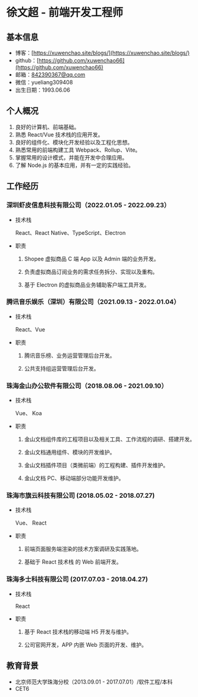 # 徐文超 - 前端开发工程师

## 基本信息

- 博客：[https://xuwenchao.site/blogs/](https://xuwenchao.site/blogs/)
- github：[https://github.com/xuwenchao66](https://github.com/xuwenchao66)
- 邮箱：842390367@qq.com
- 微信：yueliang309408
- 出生日期：1993.06.06

## 个人概况

1. 良好的计算机、前端基础。
2. 熟悉 React/Vue 技术栈的应用开发。
3. 良好的组件化、模块化开发经验以及工程化思想。
4. 熟悉常用的前端构建工具 Webpack、Rollup、Vite。
5. 掌握常用的设计模式，并能在开发中合理应用。
6. 了解 Node.js 的基本应用，并有一定的实践经验。

## 工作经历

### 深圳虾皮信息科技有限公司（2022.01.05 - 2022.09.23）

- 技术栈

  React、React Native、TypeScript、Electron

- 职责

  1. Shopee 虚拟商品 C 端 App 以及 Admin 端的业务开发。

  2. 负责虚拟商品订阅业务的需求任务拆分、实现以及重构。

  3. 基于 Electron 的虚拟商品业务辅助客户端工具开发。

### 腾讯音乐娱乐（深圳）有限公司（2021.09.13 - 2022.01.04）

- 技术栈

  React、Vue

- 职责

  1. 腾讯音乐榜、业务运营管理后台开发。

  2. 公共支持组运营管理后台开发。

### 珠海金山办公软件有限公司（2018.08.06 - 2021.09.10）

- 技术栈

  Vue、 Koa

- 职责

  1. 金山文档组件库的工程项目以及相关工具、工作流程的调研、搭建开发。

  2. 金山文档通用组件、模块的开发维护。

  3. 金山文档插件项目（类微前端）的工程构建、插件开发维护。

  4. 金山文档 PC、移动端部分功能开发维护。

### 珠海市旗云科技有限公司 (2018.05.02 - 2018.07.27)

- 技术栈

  Vue、 React

- 职责

  1. 前端页面服务端渲染的技术方案调研及实践落地。

  2. 基础于 React 技术栈 的 Web 前端开发。

### 珠海多士科技有限公司 (2017.07.03 - 2018.04.27)

- 技术栈

  React

- 职责

  1. 基于 React 技术栈的移动端 H5 开发与维护。

  2. 公司官网开发，APP 内嵌 Web 页面的开发、维护。

## 教育背景

- 北京师范大学珠海分校（2013.09.01 - 2017.07.01）/软件工程/本科
- CET6
